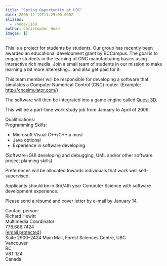 ```yaml
---
title: "Spring Opportunity at UBC"
date: 2008-12-19T11:29:00.000Z
aliases:
  - /node/1169
author: Christopher Head
images: []
---
```


<div class="field field-name-body field-type-text-with-summary field-label-hidden"><div class="field-items"><div class="field-item even"><p>This is a project for students by students. Our group has recently been awarded an educational development grant by BCCampus. The goal is to engage students in the learning of CNC manufacturing basics using interactive rich media. Join a small team of students in our mission to make learning a bit more interesting&#x2026; and also get paid for it.</p>
<p>This team member will be responsible for developing a software that simulates a Computer Numerical Control (CNC) router. (Example: <a href="http://cncsimulator.com/">http://cncsimulator.com/</a>)</p>
<p>The software will then be integrated into a game engine called <a href="http://quest3d.com/">Quest 3D</a>.</p>
<p>This will be a part-time work study job from January to April of 2009.</p>
<p>Qualifications:<br>
Programming Skills:</p>
<ul>
<li>Microsoft Visual C++/C++ a must</li>
<li>Java optional</li>
<li>Experience in software developing</li>
</ul>
<p>(Software+GUI developing and debugging, UML and/or other software project planning skills).</p>
<p>Preferences will be allocated towards individuals that work well self-supervised.</p>
<p>Applicants should be in 3rd/4th year Computer Science with software development experience.</p>
<p>Please send a r&#xE9;sum&#xE9; and cover letter by e-mail by January 14.</p>
<p>Contact person:<br>
Richard Hewitt<br>
Multimedia Coordinator<br>
778.686.7424<br>
<a href="/cdn-cgi/l/email-protection#c4b6ada7aca5b6a0a8aca1b3adb0b084a3a9a5ada8eaa7aba9"><span class="__cf_email__" data-cfemail="8af8e3e9e2ebf8eee6e2effde3fefecaede7ebe3e6a4e9e5e7">[email&#xA0;protected]</span></a><br>
Suite 2900&#x2013;2424 Main Mall, Forest Sciences Centre, UBC<br>
Vancouver<br>
BC<br>
V6T 1Z4<br>
Canada</p>
</div></div></div>    <footer>
          </footer>
